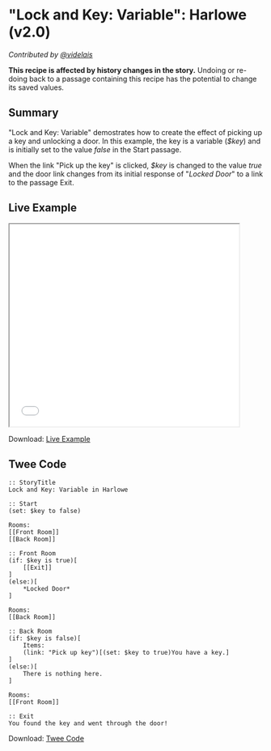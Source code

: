 # "Lock and Key: Variable": Harlowe (v2.0)

*Contributed by <a href="https://github.com/videlais">@videlais</a>*

<div class="alert information"><strong>This recipe is affected by history changes in the story.</strong> Undoing or re-doing back to a passage containing this recipe has the potential to change its saved values.</div>

## Summary

"Lock and Key: Variable" demostrates how to create the effect of picking up a key and unlocking a door. In this example, the key is a variable (*$key*) and is initially set to the value *false* in the Start passage.

When the link "Pick up the key" is clicked, *$key* is changed to the value *true* and the door link changes from its initial response of "*Locked Door*" to a link to the passage Exit.

## Live Example

<section>
<iframe src="harlowe_lockandkey_variable_example.html" height=400 width=90%></iframe>


Download: <a href="harlowe_lockandkey_variable_example.html" target="_blank">Live Example</a>
</section>

## Twee Code

```
:: StoryTitle
Lock and Key: Variable in Harlowe

:: Start
(set: $key to false)

Rooms:
[[Front Room]]
[[Back Room]]

:: Front Room
(if: $key is true)[
	[[Exit]]
]
(else:)[
	*Locked Door*
]

Rooms:
[[Back Room]]

:: Back Room
(if: $key is false)[
	Items:
	(link: "Pick up key")[(set: $key to true)You have a key.]
]
(else:)[
	There is nothing here.
]

Rooms:
[[Front Room]]

:: Exit
You found the key and went through the door!

```

Download: <a href="harlowe_lockandkey_variable_twee.txt" target="_blank">Twee Code</a>

